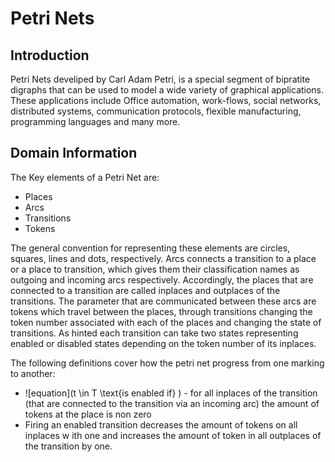 # Petri Nets

## Introduction

Petri Nets develiped by Carl Adam Petri, is a special segment of bipratite digraphs that can be used to model a wide variety of graphical applications. These applications include Office automation, work-flows, social networks, distributed systems, communication protocols, flexible manufacturing, programming languages and many more.

## Domain Information
The Key elements of a Petri Net are:
- Places
- Arcs
- Transitions
- Tokens

The general convention for representing these elements are circles, squares, lines and dots, respectively. Arcs connects a transition to a place or a place to transition, which gives them their classification names as outgoing and incoming arcs respectively. Accordingly, the places that are connected to a transition are called inplaces and outplaces of the transitions. The parameter that are communicated between these arcs are tokens which travel between the places, through transitions changing the token number associated with each of the places and changing the state of transitions. As hinted each transition can take two states representing enabled or disabled states depending on the token number of its inplaces. 

The following definitions cover how the petri net progress from one marking to another:
 - ![equation](t \in T \text{is enabled if} ) - for all ​inplaces ​of the transition (that are connected to the transition via an incoming arc) the amount of tokens at the place is non zero
 - Firing ​an enabled transition decreases the amount of tokens on all ​inplaces w​ ith one and increases the amount of token in all ​outplaces ​of the transition by one.